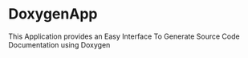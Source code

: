 DoxygenApp
==========

This Application provides an Easy Interface To Generate Source Code Documentation using Doxygen 